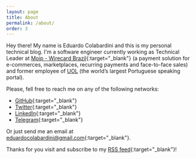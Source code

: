 ```yaml
---
layout: page
title: About
permalink: /about/
order: 3
---
```


Hey there! My name is Eduardo Colabardini and this is my personal technical blog. I'm a software engineer
currently working as Technical Leader at [Moip - Wirecard Brazil](https://moip.com.br/en/){:target="_blank"}
(a payment solution for e-commerces, marketplaces, recurring payments and face-to-face sales) and former
employee of [UOL](https://uol.com.br) (the world’s largest Portuguese speaking portal).

Please, fell free to reach me on any of the following networks:

- [GitHub](https://github.com/ecolabardini){:target="_blank"}
- [Twitter](https://twitter.com/ecolabardini){:target="_blank"}
- [LinkedIn](https://br.linkedin.com/in/ecolabardini){:target="_blank"}
- [Telegram](https://t.me/ecolabardini){:target="_blank"}

Or just send me an email at [eduardocolabardini@gmail.com](mailto:eduardocolabardini@gmail.com){:target="_blank"}.

Thanks for you visit and subscribe to my [RSS feed](https://ecolabardini.github.io/feed.xml){:target="_blank"}!
